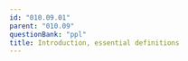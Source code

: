 ```yaml
---
id: "010.09.01"
parent: "010.09"
questionBank: "ppl"
title: Introduction, essential definitions
---
```

